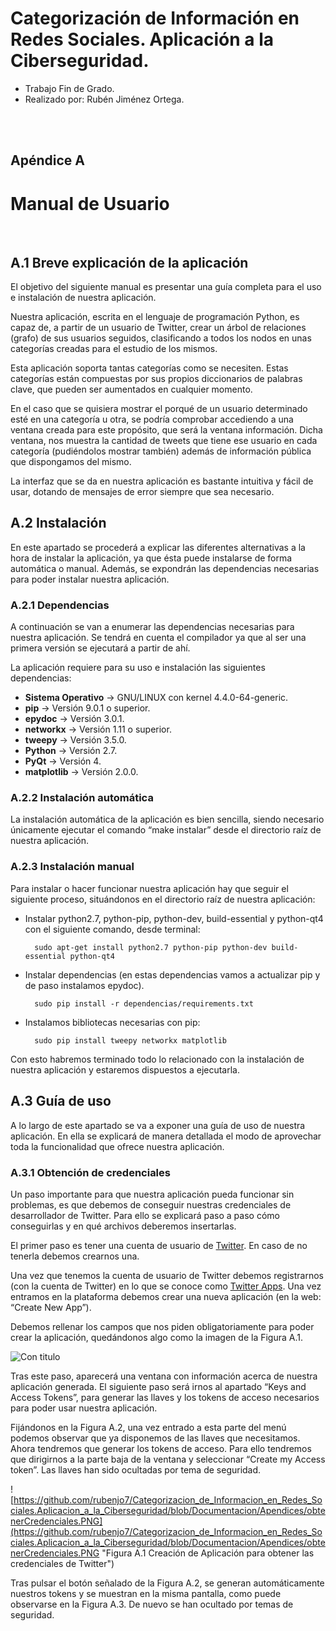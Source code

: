 # Categorización de Información en Redes Sociales. Aplicación a la Ciberseguridad.

- Trabajo Fin de Grado.
- Realizado por: Rubén Jiménez Ortega.

<br>
<br>

## Apéndice A

# Manual de Usuario

<br>

## A.1 Breve explicación de la aplicación

El objetivo del siguiente manual es presentar una guía completa para el uso e instalación de nuestra aplicación.

Nuestra aplicación, escrita en el lenguaje de programación Python, es capaz de, a partir de un usuario de Twitter, crear un árbol de relaciones (grafo) de sus usuarios seguidos, clasificando a todos los nodos en unas categorías creadas para el estudio de los mismos. 

Esta aplicación soporta tantas categorías como se necesiten. Estas categorías están compuestas por sus propios diccionarios de palabras clave, que pueden ser aumentados en cualquier momento. 

En el caso que se quisiera mostrar el porqué de un usuario determinado esté en una categoría u otra, se podría comprobar accediendo a una ventana creada para este propósito, que será la ventana información. Dicha ventana, nos muestra la cantidad de tweets que tiene ese usuario en cada categoría (pudiéndolos mostrar también) además de información pública que dispongamos del mismo. 

La interfaz que se da en nuestra aplicación es bastante intuitiva y fácil de usar, dotando de mensajes de error siempre que sea necesario.


## A.2 Instalación

En este apartado se procederá a explicar las diferentes alternativas a la hora de instalar la aplicación, ya que ésta puede instalarse de forma automática o manual. Además, se expondrán las dependencias necesarias para poder instalar nuestra aplicación.

### A.2.1 Dependencias

A continuación se van a enumerar las dependencias necesarias para nuestra aplicación. Se tendrá en cuenta el compilador ya que al ser una primera versión se ejecutará a partir de ahí. 
	
La aplicación requiere para su uso e instalación las siguientes dependencias:

- **Sistema Operativo** →  GNU/LINUX con kernel 4.4.0-64-generic.
- **pip** → Versión 9.0.1 o superior. 
- **epydoc** → Versión 3.0.1.
- **networkx** → Versión 1.11 o superior.
- **tweepy** → Versión 3.5.0.
- **Python** → Versión 2.7.
- **PyQt** → Versión 4.
- **matplotlib** → Versión 2.0.0.

### A.2.2 Instalación automática

La instalación automática de la aplicación es bien sencilla, siendo necesario únicamente ejecutar el comando “make instalar” desde el directorio raíz de nuestra aplicación.

### A.2.3 Instalación manual

Para instalar o hacer funcionar nuestra aplicación hay que seguir el siguiente proceso, situándonos en el directorio raíz de nuestra aplicación:

- Instalar python2.7, python-pip, python-dev, build-essential y python-qt4 con el siguiente comando, desde terminal:
	
		sudo apt-get install python2.7 python-pip python-dev build-essential python-qt4

- Instalar dependencias (en estas dependencias vamos a actualizar pip y de paso instalamos epydoc).
	
		sudo pip install -r dependencias/requirements.txt

- Instalamos bibliotecas necesarias con pip:

		sudo pip install tweepy networkx matplotlib

Con esto habremos terminado todo lo relacionado con la instalación de nuestra aplicación y estaremos dispuestos a ejecutarla.

## A.3 Guía de uso

A lo largo de este apartado se va a exponer una guía de uso de nuestra aplicación. En ella se explicará de manera detallada el modo de aprovechar toda la funcionalidad que ofrece nuestra aplicación.


### A.3.1 Obtención de credenciales

Un paso importante para que nuestra aplicación pueda funcionar sin problemas, es que debemos de conseguir nuestras credenciales de desarrollador de Twitter.  Para ello se explicará paso a paso cómo conseguirlas y en qué archivos deberemos insertarlas.

El primer paso es tener una cuenta de usuario de [Twitter](https://twitter.com/signup). En caso de no tenerla debemos crearnos una.

Una vez que tenemos la cuenta de usuario de Twitter debemos registrarnos (con la cuenta de Twitter) en lo que se conoce como [Twitter Apps](https://apps.twitter.com/). Una vez entramos en la plataforma debemos crear una nueva aplicación (en la web: “Create New App”).

Debemos rellenar los campos que nos piden obligatoriamente para poder crear la aplicación, quedándonos algo como la imagen de la Figura A.1.

![Con titulo](https://github.com/rubenjo7/Categorizacion_de_Informacion_en_Redes_Sociales.Aplicacion_a_la_Ciberseguridad/blob/Documentacion/Apendices/creacionApp.png "Figura A.1 Creación de Aplicación para obtener las credenciales de Twitter")

Tras este paso, aparecerá una ventana con información acerca de nuestra aplicación generada. El siguiente paso será irnos al apartado “Keys and Access Tokens”, para generar las llaves y los tokens de acceso necesarios para poder usar nuestra aplicación.

Fijándonos en la Figura A.2, una vez entrado a esta parte del menú podemos observar que ya disponemos de las llaves que necesitamos. Ahora tendremos que generar los tokens de acceso. Para ello tendremos que dirigirnos a la parte baja de la ventana y seleccionar “Create my Access token”. Las llaves han sido ocultadas por tema de seguridad.

![https://github.com/rubenjo7/Categorizacion_de_Informacion_en_Redes_Sociales.Aplicacion_a_la_Ciberseguridad/blob/Documentacion/Apendices/obtenerCredenciales.PNG](https://github.com/rubenjo7/Categorizacion_de_Informacion_en_Redes_Sociales.Aplicacion_a_la_Ciberseguridad/blob/Documentacion/Apendices/obtenerCredenciales.PNG "Figura A.1 Creación de Aplicación para obtener las credenciales de Twitter")

Tras pulsar el botón señalado de la Figura A.2, se generan automáticamente nuestros tokens y se muestran en la misma pantalla, como puede observarse en la Figura A.3. De nuevo se han ocultado por temas de seguridad.

